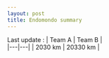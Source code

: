```yaml
---
layout: post
title: Endomondo summary 
---
```


Last update : 
| Team A  |  Team B |  
|---|---|
| 2030 km  | 20330 km  | 
